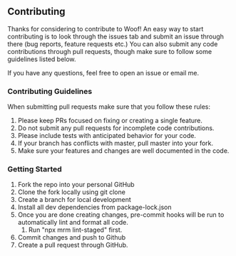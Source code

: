 ## Contributing

Thanks for considering to contribute to Woof! An easy way to start contributing is to look through the issues tab and submit an issue through there (bug reports, feature requests etc.) You can also submit any code contributions through pull requests, though make sure to follow some guidelines listed below.

If you have any questions, feel free to open an issue or email me.

### Contributing Guidelines

When submitting pull requests make sure that you follow these rules:

1. Please keep PRs focused on fixing or creating a single feature.
2. Do not submit any pull requests for incomplete code contributions.
3. Please include tests with anticipated behavior for your code.
4. If your branch has conflicts with master, pull master into your fork.
5. Make sure your features and changes are well documented in the code.

### Getting Started

1. Fork the repo into your personal GitHub
2. Clone the fork locally using git clone
3. Create a branch for local development
4. Install all dev dependencies from package-lock.json
5. Once you are done creating changes, pre-commit hooks will be run to automatically lint and format all code.
    1. Run "npx mrm lint-staged" first. 
6. Commit changes and push to Github
7. Create a pull request through GitHub.
